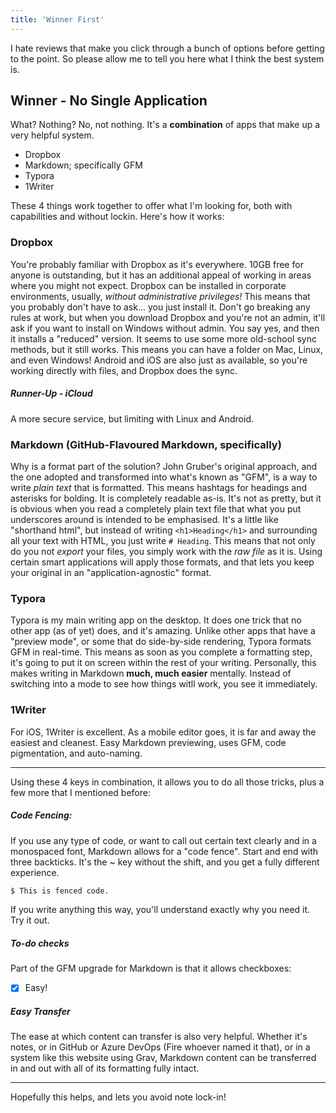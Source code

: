 ```yaml
---
title: 'Winner First'
---
```


I hate reviews that make you click through a bunch of options before getting to the point. So please allow me to tell you here what I think the best system is.

## Winner - No Single Application

What? Nothing? No, not nothing. It's a **combination** of apps that make up a very helpful system.

- Dropbox
- Markdown; specifically GFM
- Typora
- 1Writer

These 4 things work together to offer what I'm looking for, both with capabilities and without lockin. Here's how it works:

### Dropbox
You're probably familiar with Dropbox as it's everywhere. 10GB free for anyone is outstanding, but it has an additional appeal of working in areas where you might not expect. Dropbox can be installed in corporate environments, usually, _without administrative privileges!_ This means that you probably don't have to ask... you just install it. Don't go breaking any rules at work, but when you download Dropbox and you're not an admin, it'll ask if you want to install on Windows without admin. You say yes, and then it installs a "reduced" version. It seems to use some more old-school sync methods, but it still works. This means you can have a folder on Mac, Linux, and even Windows! Android and iOS are also just as available, so you're working directly with files, and Dropbox does the sync.

##### Runner-Up - iCloud
A more secure service, but limiting with Linux and Android.

### Markdown (GitHub-Flavoured Markdown, specifically)
Why is a format part of the solution? John Gruber's original approach, and the one adopted and transformed into what's known as "GFM", is a way to write _plain text_ that is formatted. This means hashtags for headings and asterisks for bolding. It is completely readable as-is. It's not as pretty, but it is obvious when you read a completely plain text file that what you put underscores around is intended to be emphasised. It's a little like "shorthand html", but instead of writing `<h1>Heading</h1>` and surrounding all your text with HTML, you just write `# Heading`. This means that not only do you not _export_ your files, you simply work with the _raw file_ as it is. Using certain smart applications will apply those formats, and that lets you keep your original in an "application-agnostic" format.

### Typora
Typora is my main writing app on the desktop. It does one trick that no other app (as of yet) does, and it's amazing. Unlike other apps that have a "preview mode", or some that do side-by-side rendering, Typora formats GFM in real-time. This means as soon as you complete a formatting step, it's going to put it on screen within the rest of your writing. Personally, this makes writing in Markdown **much, much easier** mentally. Instead of switching into a mode to see how things witll work, you see it immediately.

### 1Writer
For iOS, 1Writer is excellent. As a mobile editor goes, it is far and away the easiest and cleanest. Easy Markdown previewing, uses GFM, code pigmentation, and auto-naming.

---

Using these 4 keys in combination, it allows you to do all those tricks, plus a few more that I mentioned before:

##### Code Fencing:

If you use any type of code, or want to call out certain text clearly and in a monospaced font, Markdown allows for a "code fence". Start and end with three backticks. It's the ~ key without the shift,  and you get a fully different experience.

```sh
$ This is fenced code.
```
If you write anything this way, you'll understand exactly why you need it. Try it out.

##### To-do checks

Part of the GFM upgrade for Markdown is that it allows checkboxes:

- [x] Easy!

##### Easy Transfer

The ease at which content can transfer is also very helpful. Whether it's notes, or in GitHub or Azure DevOps (Fire whoever named it that), or in a system like this website using Grav, Markdown content can be transferred in and out with all of its formatting fully intact. 

---

Hopefully this helps, and lets you avoid note lock-in!